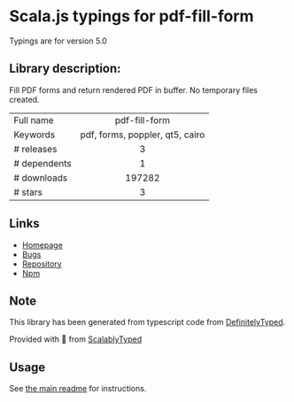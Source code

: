 
# Scala.js typings for pdf-fill-form

Typings are for version 5.0

## Library description:
Fill PDF forms and return rendered PDF in buffer. No temporary files created.

|                    |                 |
| ------------------ | :-------------: |
| Full name          | pdf-fill-form |
| Keywords           | pdf, forms, poppler, qt5, cairo |
| # releases         | 3 |
| # dependents       | 1 |
| # downloads        | 197282 |
| # stars            | 3 |

## Links
- [Homepage](https://github.com/tpisto/pdf-fill-form#readme)
- [Bugs](https://github.com/tpisto/pdf-fill-form/issues)
- [Repository](https://github.com/tpisto/pdf-fill-form)
- [Npm](https://www.npmjs.com/package/pdf-fill-form)
    


## Note
This library has been generated from typescript code from [DefinitelyTyped](https://definitelytyped.org).

Provided with :purple_heart: from [ScalablyTyped](https://github.com/oyvindberg/ScalablyTyped)

## Usage
See [the main readme](../../readme.md) for instructions.


